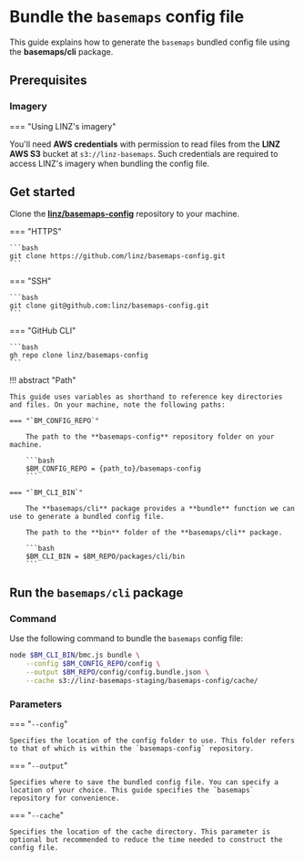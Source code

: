 # Bundle the `basemaps` config file

This guide explains how to generate the `basemaps` bundled config file using the **basemaps/cli** package.

## Prerequisites

### Imagery

=== "Using LINZ's imagery"

You'll need **AWS credentials** with permission to read files from the **LINZ AWS S3** bucket at `s3://linz-basemaps`. Such credentials are required to access LINZ's imagery when bundling the config file.

## Get started

Clone the [**linz/basemaps-config**][bm_config_repo] repository to your machine.

=== "HTTPS"

    ```bash
    git clone https://github.com/linz/basemaps-config.git
    ```

=== "SSH"

    ```bash
    git clone git@github.com:linz/basemaps-config.git
    ```

=== "GitHub CLI"

    ```bash
    gh repo clone linz/basemaps-config
    ```

!!! abstract "Path"

    This guide uses variables as shorthand to reference key directories and files. On your machine, note the following paths:
    
    === "`BM_CONFIG_REPO`"

        The path to the **basemaps-config** repository folder on your machine.

        ```bash
        $BM_CONFIG_REPO = {path_to}/basemaps-config
        ```

    === "`BM_CLI_BIN`"

        The **basemaps/cli** package provides a **bundle** function we can use to generate a bundled config file.

        The path to the **bin** folder of the **basemaps/cli** package.

        ```bash
        $BM_CLI_BIN = $BM_REPO/packages/cli/bin
        ```

## Run the `basemaps/cli` package

### Command

Use the following command to bundle the `basemaps` config file:

```bash
node $BM_CLI_BIN/bmc.js bundle \
    --config $BM_CONFIG_REPO/config \
    --output $BM_REPO/config/config.bundle.json \
    --cache s3://linz-basemaps-staging/basemaps-config/cache/
```

### Parameters

=== "`--config`"

    Specifies the location of the config folder to use. This folder refers to that of which is within the `basemaps-config` repository.

=== "`--output`"

    Specifies where to save the bundled config file. You can specify a location of your choice. This guide specifies the `basemaps` repository for convenience.

=== "`--cache`"

    Specifies the location of the cache directory. This parameter is optional but recommended to reduce the time needed to construct the config file.

<!-- internal links -->

[running-basemaps-locally]: ../running-basemaps-locally.md
[configuring-the-basemapsserver-package]: ../running-basemaps-locally.md#2-configuring-the-basemapsserver-package
[path-to-json-config-file]: ../Server%20Methods/json-config-file.md

<!-- external links -->

[bm_config_repo]: https://github.com/linz/basemaps-config